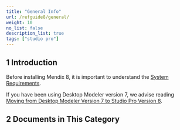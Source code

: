 ```yaml
---
title: "General Info"
url: /refguide8/general/
weight: 10
no_list: false
description_list: true 
tags: ["studio pro"]
---
```


## 1 Introduction

Before installing Mendix 8, it is important to understand the [System Requirements](/refguide8/system-requirements/). 

If you have been using Desktop Modeler version 7, we advise reading [Moving from Desktop Modeler Version 7 to Studio Pro Version 8](/refguide8/moving-from-7-to-8/).

## 2 Documents in This Category

